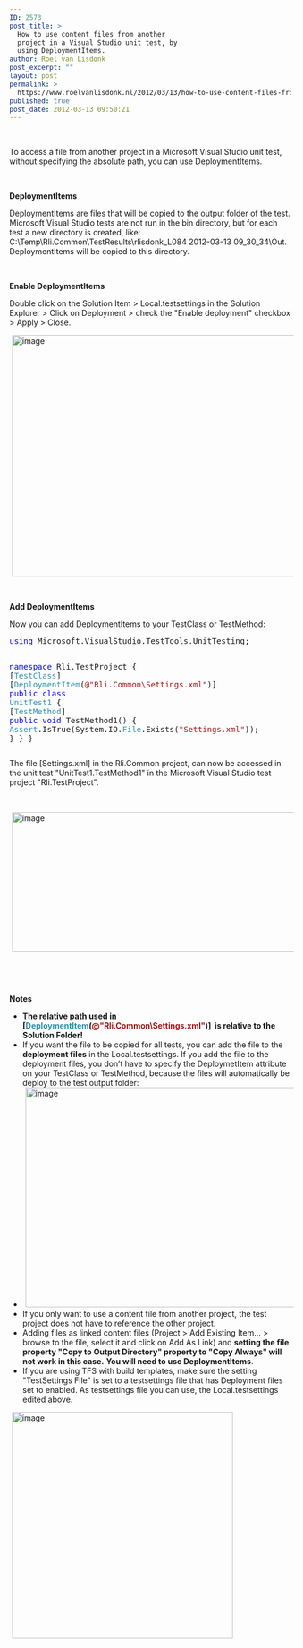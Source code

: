 ```yaml
---
ID: 2573
post_title: >
  How to use content files from another
  project in a Visual Studio unit test, by
  using DeploymentItems.
author: Roel van Lisdonk
post_excerpt: ""
layout: post
permalink: >
  https://www.roelvanlisdonk.nl/2012/03/13/how-to-use-content-files-from-an-other-project-in-a-visual-studio-unit-test-by-using-deploymentitems/
published: true
post_date: 2012-03-13 09:50:21
---
```

<p>&#160;</p>  <p>To access a file from another project in a Microsoft Visual Studio unit test, without specifying the absolute path, you can use DeploymentItems.</p>  <p>&#160;</p>  <p><strong>DeploymentItems</strong></p>  <p>DeploymentItems are files that will be copied to the output folder of the test. Microsoft Visual Studio tests are not run in the bin directory, but for each test a new directory is created, like: C:\Temp\Rli.Common\TestResults\rlisdonk_L084 2012-03-13 09_30_34\Out. DeploymentItems will be copied to this directory. </p>  <p>&#160;</p>  <p><strong>Enable DeploymentItems</strong></p>  <p>Double click on the Solution Item &gt; Local.testsettings in the Solution Explorer &gt; Click on Deployment &gt; check the &quot;Enable deployment&quot; checkbox &gt; Apply &gt; Close.</p>  <p><a href="http://www.roelvanlisdonk.nl/wp-content/uploads/2012/03/image11.png" rel="lightbox"><img style="background-image: none; border-right-width: 0px; margin: 0px 5px; padding-left: 0px; padding-right: 0px; display: inline; border-top-width: 0px; border-bottom-width: 0px; border-left-width: 0px; padding-top: 0px" title="image" border="0" alt="image" src="http://www.roelvanlisdonk.nl/wp-content/uploads/2012/03/image_thumb11.png" width="507" height="432" /></a></p>  <p>&#160;</p>  <p><strong>Add DeploymentItems</strong></p>  <p>Now you can add DeploymentItems to your TestClass or TestMethod:</p>  <pre class="code"><span style="color: blue">using </span>Microsoft.VisualStudio.TestTools.UnitTesting;

<span style="color: blue">namespace </span>Rli.TestProject
{
    [<span style="color: #2b91af">TestClass</span>]
    [<span style="color: #2b91af">DeploymentItem</span>(<span style="color: #a31515">@&quot;Rli.Common\Settings.xml&quot;</span>)]
    <span style="color: blue">public class </span><span style="color: #2b91af">UnitTest1
    </span>{
        [<span style="color: #2b91af">TestMethod</span>]
        <span style="color: blue">public void </span>TestMethod1()
        {
            <span style="color: #2b91af">Assert</span>.IsTrue(System.IO.<span style="color: #2b91af">File</span>.Exists(<span style="color: #a31515">&quot;Settings.xml&quot;</span>));
        }
    }
}</pre>

<p>The file [Settings.xml] in the Rli.Common project, can now be accessed in the unit test &quot;UnitTest1.TestMethod1&quot; in the Microsoft Visual Studio test project &quot;Rli.TestProject&quot;.</p>

<p>&#160;</p>

<p><a href="http://www.roelvanlisdonk.nl/wp-content/uploads/2012/03/image12.png" rel="lightbox"><img style="background-image: none; border-right-width: 0px; margin: 0px 5px; padding-left: 0px; padding-right: 0px; display: inline; border-top-width: 0px; border-bottom-width: 0px; border-left-width: 0px; padding-top: 0px" title="image" border="0" alt="image" src="http://www.roelvanlisdonk.nl/wp-content/uploads/2012/03/image_thumb12.png" width="580" height="249" /></a></p>

<p>&#160;</p>

<p>&#160;</p>

<p><strong>Notes</strong></p>

<ul>
  <li><strong>The relative path used in [<span style="color: #2b91af">DeploymentItem</span>(<span style="color: #a31515">@&quot;Rli.Common\Settings.xml&quot;</span>)]&#160; is relative to the Solution Folder!</strong></li>

  <li>If you want the file to be copied for all tests, you can add the file to the <strong>deployment files</strong> in the Local.testsettings. If you add the file to the deployment files, you don’t have to specify the DeploymetItem attribute on your TestClass or TestMethod, because the files will automatically be deploy to the test output folder:</li>

  <li><a href="http://www.roelvanlisdonk.nl/wp-content/uploads/2012/03/image13.png" rel="lightbox"><img style="background-image: none; border-bottom: 0px; border-left: 0px; margin: 0px 5px; padding-left: 0px; padding-right: 0px; display: inline; border-top: 0px; border-right: 0px; padding-top: 0px" title="image" border="0" alt="image" src="http://www.roelvanlisdonk.nl/wp-content/uploads/2012/03/image_thumb13.png" width="531" height="393" /></a></li>

  <li>If you only want to use a content file from another project, the test project does not have to reference the other project.</li>

  <li>Adding files as linked content files (Project &gt; Add Existing Item… &gt; browse to the file, select it and click on Add As Link) and <strong>setting the file property &quot;Copy to Output Directory&quot; property to &quot;Copy Always&quot; will not work in this case.</strong> <strong>You will need to use DeploymentItems</strong>. </li>

  <li>If you are using TFS with build templates, make sure the setting &quot;TestSettings File&quot; is set to a testsettings file that has Deployment files set to enabled. As testsettings file you can use, the Local.testsettings edited above.</li>
</ul>

<p><a href="http://www.roelvanlisdonk.nl/wp-content/uploads/2012/03/image14.png" rel="lightbox"><img style="background-image: none; border-bottom: 0px; border-left: 0px; margin: 0px 5px; padding-left: 0px; padding-right: 0px; display: inline; border-top: 0px; border-right: 0px; padding-top: 0px" title="image" border="0" alt="image" src="http://www.roelvanlisdonk.nl/wp-content/uploads/2012/03/image_thumb14.png" width="395" height="405" /></a></p>